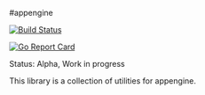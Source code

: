 #appengine

[![Build Status](https://travis-ci.org/Mparaiso/appengine.svg?branch=master)](https://travis-ci.org/Mparaiso/appengine)

[![Go Report Card](https://goreportcard.com/badge/github.com/Mparaiso/appengine)](https://goreportcard.com/report/github.com/Mparaiso/appengine)



Status: Alpha, Work in progress

This library is a collection of utilities for appengine.
